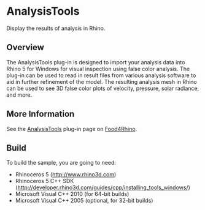 # AnalysisTools
Display the results of analysis in Rhino.

## Overview
The AnalysisTools plug-in is designed to import your analysis data into Rhino 5 for Windows for visual inspection using false color analysis. The plug-in can be used to read in result files from various analysis software to aid in further refinement of the model. The resulting analysis mesh in Rhino can be used to see 3D false color plots of velocity, pressure, solar radiance, and more.

## More Information
See the [AnalysisTools](http://www.food4rhino.com/app/analysistools) plug-in page on [Food4Rhino](http://www.food4rhino.com/).

## Build

To build the sample, you are going to need:

* Rhinoceros 5 (http://www.rhino3d.com)
* Rhinoceros 5 C++ SDK (http://developer.rhino3d.com/guides/cpp/installing_tools_windows/)
* Microsoft Visual C++ 2010 (for 64-bit builds)
* Microsoft Visual C++ 2005 (optional, for 32-bit builds)
